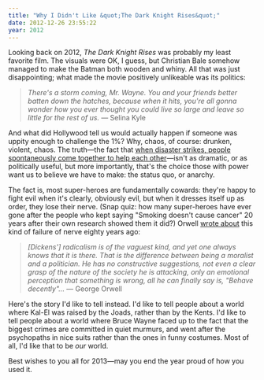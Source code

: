 ```yaml
---
title: "Why I Didn't Like &quot;The Dark Knight Rises&quot;"
date: 2012-12-26 23:55:22
year: 2012
---
```

<p>Looking back on 2012, <em>The Dark Knight Rises</em> was probably my least favorite film. The visuals were OK, I guess, but Christian Bale somehow managed to make the Batman both wooden and whiny. All that was just disappointing; what made the movie positively unlikeable was its politics:</p>
<blockquote><em>There's a storm coming, Mr. Wayne. You and your friends better batten down the hatches, because when it hits, you're all gonna wonder how you ever thought you could live so large and leave so little for the rest of us.</em>
&mdash; Selina Kyle</blockquote>
<p>And what did Hollywood tell us would actually happen if someone was uppity enough to challenge the 1%? Why, chaos, of course: drunken, violent, chaos.  The truth&mdash;the fact that <a href="http://www.amazon.com/Paradise-Built-Hell-Extraordinary-Communities/dp/B003F76CA2/r">when disaster strikes, people spontaneously come together to help each other</a>&mdash;isn't as dramatic, or as politically useful, but more importantly, that's the choice those with power want us to believe we have to make: the status quo, or anarchy.</p>
<p>The fact is, most super-heroes are fundamentally cowards: they're happy to fight evil when it's clearly, obviously evil, but when it dresses itself up as order, they lose their nerve. (Snap quiz: how many super-heroes have ever gone after the people who kept saying "Smoking doesn't cause cancer" 20 years after their own research showed them it did?) Orwell <a href="http://orwell.ru/library/reviews/dickens/english/e_chd">wrote about</a> this kind of failure of nerve eighty years ago:</p>
<blockquote><em>[Dickens'] radicalism is of the vaguest kind, and yet one always knows that it is there. That is the difference between being a moralist and a politician. He has no constructive suggestions, not even a clear grasp of the nature of the society he is attacking, only an emotional perception that something is wrong, all he can finally say is, "Behave decently"...</em>
&mdash; George Orwell</blockquote>
<p>Here's the story I'd like to tell instead. I'd like to tell people about a world where Kal-El was raised by the Joads, rather than by the Kents. I'd like to tell people about a world where Bruce Wayne faced up to the fact that the biggest crimes are committed in quiet murmurs, and went after the psychopaths in nice suits rather than the ones in funny costumes. Most of all, I'd like that to be <em>our</em> world.</p>
<p>Best wishes to you all for 2013&mdash;may you end the year proud of how you used it.</p>
